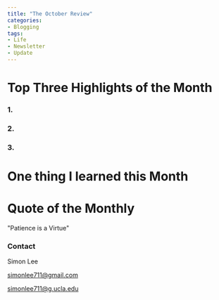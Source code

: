 ```yaml
---
title: "The October Review"
categories:
- Blogging
tags:
- Life
- Newsletter
- Update
---
```



# Top Three Highlights of the Month

### 1.

### 2.

### 3.

# One thing I learned this Month

### 

# Quote of the Monthly 

"Patience is a Virtue"

### Contact

Simon Lee

simonlee711@gmail.com

simonlee711@g.ucla.edu